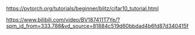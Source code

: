 https://pytorch.org/tutorials/beginner/blitz/cifar10_tutorial.html

https://www.bilibili.com/video/BV187411T7Ye/?spm_id_from=333.788&vd_source=81884c519d60bbdad4b6fd87d340415f